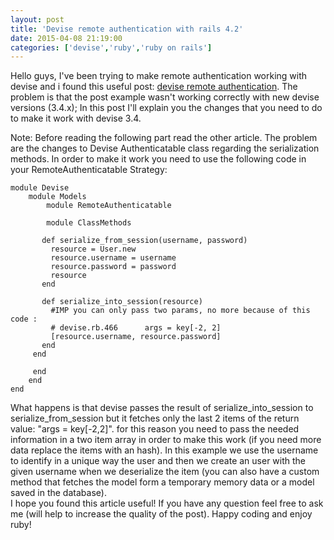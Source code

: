 ```yaml
---
layout: post
title: 'Devise remote authentication with rails 4.2'
date: 2015-04-08 21:19:00
categories: ['devise','ruby','ruby on rails']
---
```

Hello guys, I've been trying to make remote authentication working with devise and i found this useful post: [devise remote authentication](http://4trabes.com/2012/10/31/remote-authentication-with-devise/). The problem is that the post example wasn't working correctly with new devise versions (3.4.x); 
In this post I'll explain you the changes that you need to do to make it work with devise 3.4.
<!-- more -->
Note: Before reading the following part read the other article.
The problem are the changes to Devise Authenticatable class regarding the serialization methods. In order to make it work you need to use the following code in your RemoteAuthenticatable Strategy:

	module Devise
  		module Models
    		module RemoteAuthenticatable

  	        module ClassMethods

		   def serialize_from_session(username, password)
			 resource = User.new
			 resource.username = username
			 resource.password = password
			 resource
		   end

		   def serialize_into_session(resource)
			 #IMP you can only pass two params, no more because of this code :
		 	 # devise.rb.466      args = key[-2, 2]
	 		 [resource.username, resource.password]
		   end
		 end
  
	  	 end
		end
	end
	
What happens is that devise passes the result of serialize_into_session to serialize_from_session but it fetches only the last 2 items of the return value: "args = key[-2,2]".
for this reason you need to pass the needed information in a two item array in order to make this work (if you need more data replace the items with an hash). In this example we use the username to identify in a unique way the user and then we create an user with the given username when we deserialize the item (you can also have a custom method that fetches the model form a temporary memory data or a model saved in the database).  
I hope you found this article useful! If you have any question feel free to ask me (will help to increase the quality of the post).
Happy coding and enjoy ruby!
